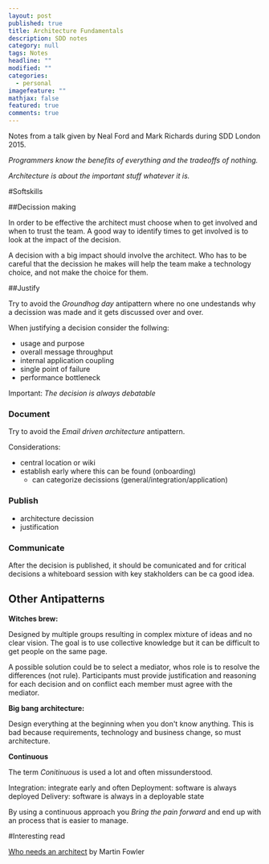 ```yaml
---
layout: post
published: true
title: Architecture Fundamentals
description: SDD notes
category: null
tags: Notes
headline: ""
modified: ""
categories: 
  - personal
imagefeature: ""
mathjax: false
featured: true
comments: true
---
```



Notes from a talk given by Neal Ford and Mark Richards during SDD London 2015.

*Programmers know the benefits of everything and the tradeoffs of nothing.*

*Architecture is about the important stuff whatever it is.*

#Softskills

##Decission making

In order to be effective the architect must choose when to get involved and when to trust the team. A good way to identify times to get involved is to look at the impact of the decision.

A decision with a big impact should involve the architect. Who has to be careful that the decission he makes will help the team make a technology choice, and not make the choice for them.

##Justify

Try to avoid the _Groundhog day_ antipattern where no one undestands why a decission was made and it gets discussed over and over.

When justifying a decision consider the follwing:

- usage and purpose
- overall message throughput
- internal application coupling
- single point of failure
- performance bottleneck

Important: _The decision is always debatable_

### Document

Try to avoid the _Email driven architecture_ antipattern.

Considerations:

- central location or wiki
- establish early where this can be found (onboarding)
   - can categorize decissions  (general/integration/application)

### Publish

- architecture decission
- justification

### Communicate

After the decision is published, it should be comunicated and for critical decisions a whiteboard session with key stakholders can be ca good idea.

## Other Antipatterns

**Witches brew:** 

Designed by multiple groups resulting in complex mixture of ideas and no clear vision. The goal is to use collective knowledge but it can be difficult to get people on the same page.

A possible solution could be to select a mediator, whos role is to resolve the differences (not rule). Participants must provide justification and reasoning for each decision and on conflict each member must agree with the mediator.


**Big bang architecture:** 

Design everything at the beginning when you don't know anything.
This is bad because requirements, technology and business change, so must architecture.


**Continuous**

The term _Conitinuous_ is used a lot and often missunderstood.

Integration: integrate early and often
Deployment: software is always deployed
Delivery: software is always in a deployable state

By using a continuous approach you *Bring the pain forward* and end up with an process that is easier to manage.

#Interesting read

[Who needs an architect](http://martinfowler.com/ieeeSoftware/whoNeedsArchitect.pdf) by Martin Fowler
